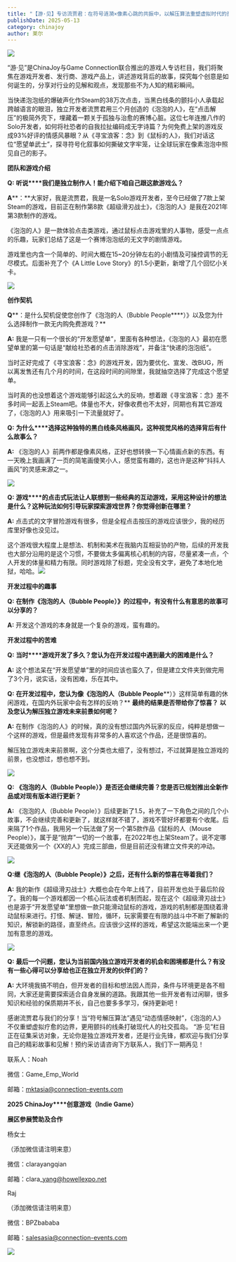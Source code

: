 ```yaml
---
title: "【游·见】专访流贾君：在符号涟漪×像素心跳的共振中，以解压算法重塑虚拟时代的孤独解药"
publishDate: 2025-05-13
category: chinajoy
author: 莱尔
---
```


![](https://ec-net-1251389766.cos.ap-shanghai.myqcloud.com/wp-content/uploads/2025/05/20250513154433168.jpeg)

“游·见”是ChinaJoy与Game Connection联合推出的游戏人专访栏目，我们将聚焦在游戏开发者、发行商、游戏产品上，讲述游戏背后的故事，探究每个创意是如何诞生的，分享对行业的见解和观点，发现那些不为人知的精彩瞬间。

当快递泡泡纸的爆破声化作Steam的38万次点击，当黑白线条的颤抖小人承载起跨越语言的眼泪，独立开发者流贾君用三个月创造的《泡泡的人》，在“点击解压”的极简外壳下，埋藏着一颗关于孤独与治愈的赛博心脏。这位七年连推八作的Solo开发者，如何将社恐者的自我拉扯编码成无字诗篇？为何免费上架的游戏反成93%好评的情感风暴眼？从《寻宝浪客：念》到《鼠标的人》，我们对话这位“愿望单武士”，探寻符号化叙事如何撕破文字牢笼，让全球玩家在像素泡泡中照见自己的影子。

**团队和游戏介绍**

**Q:** **听说****我们是独立制作人！能介绍下咱自己跟这款游戏么？**

**A****：**大家好，我是流贾君，我是一名Solo游戏开发者，至今已经做了7款上架Steam的游戏，目前正在制作第8款《超级滑刃战士》，《泡泡的人》是我在2021年第3款制作的游戏。

《泡泡的人》是一款体验点击类游戏，通过鼠标点击游戏里的人事物，感受一点点的乐趣，玩家们总结了这是一个赛博泡泡纸的无文字的剧情游戏。

游戏里也内含一个简单的、时间大概在15~20分钟左右的小剧情及可操控调节的无尽模式。后面补充了个《A Little Love Story》的1.5小更新，新增了几个回忆小关卡。

![](https://ec-net-1251389766.cos.ap-shanghai.myqcloud.com/wp-content/uploads/2025/05/20250513154441226.gif)

**创作契机**

**Q****：是什么契机促使您创作了《泡泡的人（Bubble People****）》以及您为什么选择制作一款无内购免费游戏？**

**A:** 我是一只有一个很长的“开发愿望单”，里面有各种想法，《泡泡的人》最初在愿望单里的第一句话是“献给社恐者的点击消除游戏”，并备注“快递的泡泡纸”。

当时正好完成了《寻宝浪客：念》的游戏开发，因为要优化、宣发、改BUG，所以离发售还有几个月的时间，在这段时间的间隙里，我就抽空选择了完成这个愿望单。

当时真的也没想着这个游戏能够引起这么大的反响，想着跟《寻宝浪客：念》差不多时间一起丢上Steam吧。体量也不大，好像收费也不太好，同期也有其它游戏了，《泡泡的人》用来吸引一下流量就好了。

**Q:** **为什么****选择这种独特的黑白线条风格画风，这种视觉风格的选择背后有什么故事么？**

**A:** 《泡泡的人》前两作都是像素风格，正好也想转换一下心情画点新的东西。有一天晚上我画满了一页的简笔画傻笑小人，感觉蛮有趣的，这也许是这种“抖抖人画风”的灵感来源之一。

![](https://ec-net-1251389766.cos.ap-shanghai.myqcloud.com/wp-content/uploads/2025/05/20250513154446202.gif)

**Q:** **游戏****的点击式玩法让人联想到一些经典的互动游戏，采用这种设计的想法是什么？这种玩法如何引导玩家探索游戏世界？你觉得创新在哪里？**

**A:** 点击式的文字冒险游戏有很多，但是全程点击按压的游戏应该很少，我的经历库里好像也没见过。

这个游戏很大程度上是想法、机制和美术在我脑内互相妥协的产物，后续的开发我也大部分沿用的是这个习惯，不要做太多偏离核心机制的内容，尽量紧凑一点，个人开发的体量和精力有限。同时游戏除了标题，完全没有文字，避免了本地化地狱，哈哈。![](blob:https://www.easecation.net/685b6581-2826-48b2-a755-cf07e7d4047a)

**开发过程中的趣事**

**Q:** **在****制作《泡泡的人（Bubble People****）》的过程中，有没有什么有意思的故事可以分享的？**

**A:** 开发这个游戏的本身就是一个复杂的游戏，蛮有趣的。

**开发过程中的苦难**

**Q:** **当时****游戏开发了多久？您认为在开发过程中遇到最大的困难是什么？**

**A:** 这个想法呆在“开发愿望单”里的时间应该也蛮久了，但是建立文件夹到做完用了3个月，说实话，没有困难，乐在其中。

**Q:** **在开发过程中，您认为像《泡泡的人（Bubble People****）》这样简单有趣的休闲游戏，在国内外玩家中会有怎样的反响？** **最终的结果是否带给你了惊喜？** **以及您认为解压独立游戏未来前景如何呢？**

**A:** 在制作《泡泡的人》的时候，真的没有想过国内外玩家的反应，纯粹是想做一个这样的游戏，但是最终发现有非常多的人喜欢这个作品，还是很惊喜的。

解压独立游戏未来前景啊，这个分类也太细了，没有想过，不过就算是独立游戏的前景，也没想过，想也想不到。

![](https://ec-net-1251389766.cos.ap-shanghai.myqcloud.com/wp-content/uploads/2025/05/20250513154437608.gif)

**Q:** **《****泡泡的人（Bubble People****）》是否还会继续完善？您是否已规划推出全新作品或对现有版本进行更新？**

**A:** 《泡泡的人（Bubble People）》后续更新了1.5，补充了一下角色之间的几个小故事，不会继续完善和更新了，就这样就不错了，游戏不管好坏都要有个收尾。后来隔了1个作品，我用另一个玩法做了另一个第5款作品《鼠标的人（Mouse People）》，属于是“抛弃”一切的一个故事，在2022年也上架Steam了。说不定哪天还能做另一个《XX的人》完成三部曲，但是目前还没有建立文件夹的冲动。

![](https://ec-net-1251389766.cos.ap-shanghai.myqcloud.com/wp-content/uploads/2025/05/20250513154443870.gif)

**Q:****继《泡泡的人（Bubble People****）》之后，还有什么新的惊喜在等着我们？**

**A:** 我的新作《超级滑刃战士》大概也会在今年上线了，目前开发也处于最后阶段了。我的每一个游戏都因一个核心玩法或者机制而起，现在这个《超级滑刃战士》也是源于“开发愿望单”里想做一款只能滑动鼠标的游戏，游戏的机制都是围绕着滑动鼠标来进行。打怪、解谜、冒险，循环，玩家需要在有限的战斗中不断了解新的知识，解锁新的路径，直至终点。应该很少这样的游戏，希望这次能端出来一个更加有意思的游戏。

![](https://ec-net-1251389766.cos.ap-shanghai.myqcloud.com/wp-content/uploads/2025/05/20250513154445365.jpg)

**Q:** **最后一个问题，您认为当前国内独立游戏开发者的机会和困境都是什么？有没有一些心得可以分享给也正在独立开发的伙伴们的？**

**A:** 大环境我搞不明白，但开发者的目标和想法因人而异，条件与环境更是各不相同，大家还是需要探索适合自身发展的道路。我跟其他一些开发者有过闲聊，很多知识和经验的保质期并不长，自己也要多多学习，保持更新吧！

感谢流贾君与我们的分享！当“符号解压算法”遇见“动态情感映射”，《泡泡的人》不仅重塑虚拟疗愈的边界，更用颤抖的线条打破现代人的社交孤岛。 “游·见”栏目正在征集采访对象，无论你是独立游戏开发者，还是行业先锋，都欢迎与我们分享自己的精彩故事和见解！预约采访请咨询下方联系人，我们下一期再见！ 

联系人：Noah

微信：Game\_Emp\_World

邮箱：[mktasia@connection-events.com](mailto:mktasia@connection-events.com)

**2025 ChinaJoy****创意游戏（Indie Game）**

**展区参展赞助及合作**

杨女士

（添加微信请注明来意）

微信：clarayangqian

邮箱：clara\_yang@howellexpo.net

Raj

（添加微信请注明来意）

微信：BPZbababa

邮箱：salesasia@connection-events.com

![](https://ec-net-1251389766.cos.ap-shanghai.myqcloud.com/wp-content/uploads/2025/05/20250513154450799.jpg)
